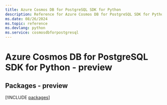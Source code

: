 ```yaml
---
title: Azure Cosmos DB for PostgreSQL SDK for Python
description: Reference for Azure Cosmos DB for PostgreSQL SDK for Python
ms.date: 08/26/2024
ms.topic: reference
ms.devlang: python
ms.service: cosmosdbforpostgresql
---
```

# Azure Cosmos DB for PostgreSQL SDK for Python - preview
## Packages - preview
[!INCLUDE [packages](cosmos-db-for-postgresql-index.md)]
